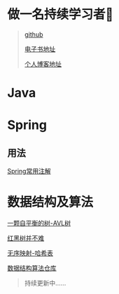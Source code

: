 # 做一名持续学习者👴

> [github](https://github.com/yourFrank/Javadoc)
>
> [电子书地址](https://imxyu.cn/Javadoc)
>
> [个人博客地址](https://imxyu.cn/)

# Java

# Spring

## 用法

[Spring常用注解](docs/spring/spring-annotation.md)


# 数据结构及算法

[一颗自平衡的树-AVL树](docs/data-structure/AVL-Tree.md)

[红黑树并不难](docs/data-structure/Red-Black-Tree.md)

[无序映射-哈希表](docs/data-structure/HashTable.md)

[数据结构算法仓库](https://github.com/yourFrank/play-algorithms-and-data-structures)

> 持续更新中......

